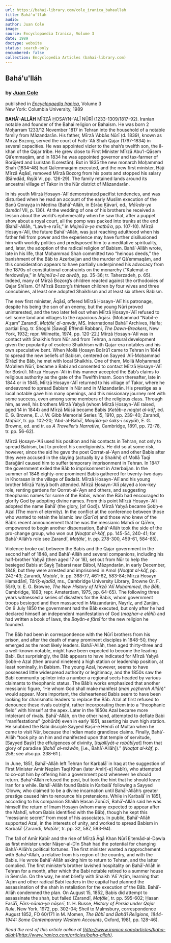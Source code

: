 ```yaml
---
url: https://bahai-library.com/cole_iranica_bahaullah
title: Bahá'u'lláh
audio: 
author: Juan Cole
image: 
source: Encyclopaedia Iranica, Volume 3
date: 1989
doctype: website
status: search-only
encumbered: false
collection: Encyclopedia Articles (bahai-library.com)
---
```



## Bahá'u'lláh

### by [Juan Cole](https://bahai-library.com/author/Juan+Cole)

published in [_Encyclopaedia Iranica_](https://bahai-library.com/series/Encyclopaedia%20Iranica), Volume 3  
New York: Columbia University, 1989


**BAHĀʾ-ALLĀH** MĪRZĀ ḤOSAYN-ʿALĪ NŪRĪ (1233-1309/1817-92). Iranian notable and founder of the Bahai religion or Bahaism. He was born 2 Moḥarram 1233/12 November 1817 in Tehran into the household of a notable family from Māzandarān. His father, Mīrzā ʿAbbās Nūrī (d. 1839), known as Mīrzā Bozorg, served the court of Fatḥ-ʿAlī Shah Qājār (1797-1834) in several capacities. He was appointed vizier to the shah’s twelfth son, the il-khan of the Qajar tribe. He grew close to First Minister Mīrzā Abu’l-Qāsem Qāʾemmaqām, and in 1834 he was appointed governor and tax-farmer of Borūjerd and Luristan (Lorestān). But in 1835 the new monarch Moḥammad Shah (1834-48) had Qāʾemmaqām executed, and the new first minister, Ḥājī Mīrzā Āqāsī, removed Mīrzā Bozorg from his posts and stopped his salary (Bāmdād, _Rejāl_ VI, pp. 126-29). The family retained lands around its ancestral village of Takor in the Nūr district of Māzandarān.

In his youth Mīrzā Ḥosayn-ʿAlī demonstrated pacifist tendencies, and was disturbed when he read an account of the early Muslim execution of the Banū Qorayẓa in Medina (Bahāʾ-Allāh, in Ešrāq Ḵāvarī, ed., _Māʾeda-ye āsmānī_ VII, p. 136). At the wedding of one of his brothers he received a lesson about the world’s ephemerality when he saw that, after a puppet show about a royal court, all the pomp was packed into trunks at the end (Bahāʾ-Allāh, “Lawḥ-e raʾīs,” in _Majmūʿa-ye maṭbūʿa_, pp. 107-10). Mīrzā Ḥosayn-ʿAlī, the future Bahāʾ-Allāh, was just reaching adulthood when his father fell from power and the experience may have further disillusioned him with worldly politics and predisposed him to a meditative spirituality, and, later, the adoption of the radical religion of Babism. Bahāʾ-Allāh wrote, late in his life, that Moḥammad Shah committed two “heinous deeds,” the banishment of the Bāb to Azerbaijan and the murder of Qāʾemmaqām, and this consideration appears to have partially underpinned his advocacy from the 1870s of constitutional constraints on the monarchy (“Kalemāt-e ferdowsīya,” in _Majmūʿa-ī az alwāḥ_, pp. 35-36; tr. Taherzadeh, p. 65). Indeed, many of Mīrzā Bozorg’s children reacted against the orthodoxies of Qajar Shiʿism. Of Mīrzā Bozorg’s thirteen children by four wives and three concubines, al least one adopted Shaikhism and at least six others Babism.

The new first minister, Āqāsī, offered Mīrzā Ḥosayn-ʿAlī his patronage, despite his being the son of an enemy, but the young Nūrī proved uninterested, and the two later fell out when Mīrzā Ḥosayn-ʿAlī refused to sell some land and villages to the rapacious Āqāsī. (Moḥammad “Nabīl-e Aʿẓam” Zarandī, _Maṭāleʿ al-anwār_, MS. International Baháʾí Archives, Haifa; partial Eng. tr. Shoghi \[Šawqī\] Effendi Rabbani, _The Dawn-Breakers_, New York, 1932; repr. Wilmette, 1974, pp. 120-22.) Mīrzā Ḥosayn-ʿAlī was in contact with Shaikhis from Nūr and from Tehran, a natural development given the popularity of esoteric Shaikhism with Qajar-era notables and his own speculative bent. When Mollā Ḥosayn Bošrūʾī came to Tehran in 1844 to spread the new beliefs of Babism, centered on Sayyed ʿAlī-Moḥammad Šīrāzī the Bāb, he met with local Shaikhis. One of them, Mollā Moḥammad Moʿallem Nūrī, became a Babi and consented to contact Mīrzā Ḥosayn-ʿAlī for Bošrūʾī. Mīrzā Ḥosayn-ʿAlī in this manner accepted the Bāb’s claims to religious authority as the gate of the Twelfth Imam. Soon thereafter, late in 1844 or in 1845, Mīrzā Ḥosayn-ʿAlī returned to his village of Takor, where he endeavored to spread Babism in Nūr and in Māzandarān. His prestige as a local notable gave him many openings, and this missionary journey met with some success, even among some members of the religious class. Through him, as well, his brothers Mīrzā Yaḥyā (whom Mīrzā Ḥosayn-ʿAlī raised, aged 14 in 1844) and Mīrzā Mūsā became Babis (_Ketāb-e noqṭat al-kāf_, ed. E. G. Browne, E. J. W. Gibb Memorial Series 15, 1910, pp. 239-40; Zarandī, _Maṭāleʿ_, tr. pp. 102-20; ʿAbd-al-Bahāʾ, _Maqāla-ye šaḵṣ-ī sayyāḥ_, E. G. Browne, ed. and tr. as _A Traveller’s Narrative_, Cambridge, 1891, pp. 72-78, tr. pp. 56-62).

Mīrzā Ḥosayn-ʿAlī used his position and his contacts in Tehran, not only to spread Babism, but to protect his coreligionists. He did so at some risk, however, since the aid he gave the poet Qorrat-al-ʿAyn and other Babis after they were accused in the slaying (actually by a Shaikhi) of Mollā Taqī Baraḡānī caused him to suffer temporary imprisonment in Tehran. In 1847 the government exiled the Bāb to imprisonment in Azerbaijan. In the summer of 1848 eighty-one prominent Babis gathered for twenty-two days in Khorasan in the village of Badašt. Mīrzā Ḥosayn-ʿAlī and his young brother Mīrzā Yaḥyā both attended. Mīrzā Ḥosayn-ʿAlī played a low-key role, renting gardens for Qorrat-al-ʿAyn and others, and suggesting theophanic names for some of the Babis, whom the Bāb had encouraged to glorify God by adopting divine names. From this point Mīrzā Ḥosayn-ʿAlī adopted the name Bahāʾ (the glory, \[of God\]). Mīrzā Yaḥyā became Ṣobḥ-e Azal (The morn of eternity). In the conflict at the conference between those who wanted to retain the Islamic law (_Šarīʿa_) and those who knew of the Bāb’s recent announcement that he was the messianic Mahdī or Qāʾem, empowered to begin another dispensation, Bahāʾ-Allāh took the side of the pro-change group, who won out (_Noqṭat al-kāf_, pp. 145-54, 240-41; for Bahāʾ-Allāh’s role see Zarandī, _Maṭāleʿ_, tr. pp. 278-300, 459-61, 584-85).

Violence broke out between the Babis and the Qajar government in the second half of 1848, and Bahāʾ-Allāh and several companions, including his half-brother Yaḥyā (then aged 17 or 18), set out from Nūr to help the besieged Babis at Šayḵ Ṭabarsī near Bābol, Māzandarān, in early December, 1848, but they were arrested and imprisoned in Āmol (_Noqṭat al-kāf_, pp. 242-43; Zarandī, _Maṭāleʿ_, tr. pp. 368-77, 461-62, 583-84; Mīrzā Ḥosayn Hamadānī, _Tārīḵ-ejadīd_, ms., Cambridge University Library, Browne Or. F. 55/9, tr. E. G. Browne, _The New History of Mīrzā ʿAlī Muḥammed_, _the Bāb_, Cambridge, 1893; repr. Amsterdam, 1975, pp. 64-65). The following three years witnessed a series of disasters for the Babis, whom government troops besieged and then massacred in Māzandarān, Nayrīz, and Zanjān. On 9 July 1850 the government had the Bāb executed, but only after he had declared himself an independent manifestation of God (_maẓhar-e elāhī_) and had written a book of laws, the _Bayān-e fārsī_ for the new religion he founded.

The Bāb had been in correspondence with the Nūrī brothers from his prison, and after the death of many prominent disciples in 1848-50, they emerged as the most likely leaders. Bahāʾ-Allāh, then aged thirty-three and a well-known notable, might have been expected to become the leading Babi. But surprisingly, the Bāb appears to have indicated for Mīrzā Yaḥyā Ṣobḥ-e Azal (then around nineteen) a high station or leadership position, at least nominally, in Babism. The young Azal, however, seems to have possessed little widespread authority or legitimacy, and the 1850s saw the Babi community splinter into a number a regional sects headed by various claimants to theophanic status. The Bāb’s works emphasized that another messianic figure, “He whom God shall make manifest (_man yoẓheroh Allāh_)” would appear. More important, the disheartened Babis seem to have been looking for charismatic leaders to replace the Bāb. Azal at first refused to denounce these rivals outright, rather incorporating them into a “theophanic field” with himself at the apex. Later in the 1850s Azal became more intolerant of rivals. Bahāʾ-Allāh, on the other hand, attempted to deflate Babi “manifestations” (_ẓohūrāt_) even in early 1851, asserting his own high station. He snubbed the Babi disciple Sayyed Baṣīr-e Hendī of Multan when he came to visit Nūr, because the Indian made grandiose claims. Finally, Bahāʾ-Allāh “took pity on him and manifested upon that temple of servitude, \[Sayyed Baṣīr\] the effulgences of divinity, \[_tajallīyāt-e robūbīyat_\] from that glory of paradise (_Bahāʾ al-reżwān_, \[i.e., Bahāʾ-Allāh\]).” (_Noqṭat al-kāf_, p. 258; see also pp. 238-61 ).

In June, 1851, Bahāʾ-Allāh left Tehran for Karbalāʾ in Iraq at the suggestion of First Minister Amīr Neẓām Taqī Khan (later Amīr\[-e\] Kabīr), who attempted to co-opt him by offering him a government post whenever he should return. Bahāʾ-Allāh refused the post, but took the hint that he should leave Iran for a while. Bahāʾ-Allāh found Babis in Karbalāʾ following a Sayyed ʿOloww, who claimed to be a divine incarnation until Bahāʾ-Allāh’s greater prestige caused him to renounce his pretensions. While in Karbalāʾ in 1851, according to his companion Shaikh Ḥasan Zonūzī, Bahāʾ-Allāh said he was himself the return of Imam Ḥosayn (whom many expected to appear after the Mahdī, whom Babis identified with the Bāb), though he kept this “messianic secret” from most of his associates. In public, Bahāʾ-Allāh supported Azal, in the interests of unity, and worked to spread Babism in Karbalāʾ (Zarandī, _Maṭāleʿ_, tr. pp. 32, 587, 593-94).

The fall of Amīr Kabīr and the rise of Mīrzā Āqā Khan Nūrī Eʿtemād-al-Dawla as first minister under Nāṣer-al-Dīn Shah had the potential for changing Bahāʾ-Allāh’s political fortunes. The first minister wanted a rapprochement with Bahāʾ-Allāh, a relative from his region of the country, and with the Babis. He wrote Bahāʾ-Allāh asking him to return to Tehran, and the latter complied. The first minister’s brother lavished hospitality on Bahāʾ-Allāh in Tehran for a month, after which the Babi notable retired to a summer house in Šemrān. On the way, he met briefly with Shaikh ʿAlī ʿAẓīm, learning that ʿAẓīm and other radical Babi leaders in the capital had planned the assassination of the shah in retaliation for the execution of the Bāb. Bahāʾ-Allāh condemned the plan. On August 15, 1852, Babis did attempt to assassinate the shah, but failed (Zarandī, _Maṭāleʿ_, tr. pp. 595-602; Ḥasan Fasāʾī, _Fārs-nāma-ye nāṣerī_, tr. H. Busse, _History of Persia under Qajar Rule_, New York, 1972, pp. 302-04; Sheil to Malmsbury, correspondence August 1852, FO 60/171 in M. Momen, _The Bābī and Bahāʾī Religions_, _1844-1944: Some Contemporary Western Accounts_, Oxford, 1981, pp. 128-46).

  
_Read the rest of this article online at [http://www.iranica.com/articles/baha-allah](http://www.iranica.com/articles/baha-allah)._